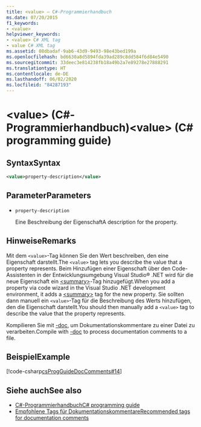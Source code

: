 ```yaml
---
title: <value> – C#-Programmierhandbuch
ms.date: 07/20/2015
f1_keywords:
- <value>
helpviewer_keywords:
- <value> C# XML tag
- value C# XML tag
ms.assetid: 08dbadaf-9ab6-43d9-9493-98e43bed199a
ms.openlocfilehash: bd6630a8d5894fda39ad289c8dd584f6d84e5490
ms.sourcegitcommit: 33deec3e814238fb18a49b2a7e89278e27888291
ms.translationtype: HT
ms.contentlocale: de-DE
ms.lasthandoff: 06/02/2020
ms.locfileid: "84287193"
---
```

# <a name="value-c-programming-guide"></a><span data-ttu-id="6c756-102">\<value> (C#-Programmierhandbuch)</span><span class="sxs-lookup"><span data-stu-id="6c756-102">\<value> (C# programming guide)</span></span>

## <a name="syntax"></a><span data-ttu-id="6c756-103">Syntax</span><span class="sxs-lookup"><span data-stu-id="6c756-103">Syntax</span></span>

```xml
<value>property-description</value>
```

## <a name="parameters"></a><span data-ttu-id="6c756-104">Parameter</span><span class="sxs-lookup"><span data-stu-id="6c756-104">Parameters</span></span>

- `property-description`

  <span data-ttu-id="6c756-105">Eine Beschreibung der Eigenschaft</span><span class="sxs-lookup"><span data-stu-id="6c756-105">A description for the property.</span></span>

## <a name="remarks"></a><span data-ttu-id="6c756-106">Hinweise</span><span class="sxs-lookup"><span data-stu-id="6c756-106">Remarks</span></span>

<span data-ttu-id="6c756-107">Mit dem `<value>`-Tag können Sie den Wert beschreiben, den eine Eigenschaft darstellt.</span><span class="sxs-lookup"><span data-stu-id="6c756-107">The `<value>` tag lets you describe the value that a property represents.</span></span> <span data-ttu-id="6c756-108">Beim Hinzufügen einer Eigenschaft über den Code-Assistenten in der Entwicklungsumgebung Visual Studio® .NET wird für die neue Eigenschaft ein [\<summary>](./summary.md)-Tag hinzugefügt.</span><span class="sxs-lookup"><span data-stu-id="6c756-108">When you add a property via code wizard in the Visual Studio .NET development environment, it adds a [\<summary>](./summary.md) tag for the new property.</span></span> <span data-ttu-id="6c756-109">Sie sollten dann manuell ein `<value>`-Tag für die Beschreibung des Werts hinzufügen, den die Eigenschaft darstellt.</span><span class="sxs-lookup"><span data-stu-id="6c756-109">You should then manually add a `<value>` tag to describe the value that the property represents.</span></span>

<span data-ttu-id="6c756-110">Kompilieren Sie mit [-doc](../../language-reference/compiler-options/doc-compiler-option.md), um Dokumentationskommentare zu einer Datei zu verarbeiten.</span><span class="sxs-lookup"><span data-stu-id="6c756-110">Compile with [-doc](../../language-reference/compiler-options/doc-compiler-option.md) to process documentation comments to a file.</span></span>

## <a name="example"></a><span data-ttu-id="6c756-111">Beispiel</span><span class="sxs-lookup"><span data-stu-id="6c756-111">Example</span></span>

[!code-csharp[csProgGuideDocComments#14](~/samples/snippets/csharp/VS_Snippets_VBCSharp/csProgGuideDocComments/CS/DocComments.cs#14)]

## <a name="see-also"></a><span data-ttu-id="6c756-112">Siehe auch</span><span class="sxs-lookup"><span data-stu-id="6c756-112">See also</span></span>

- [<span data-ttu-id="6c756-113">C#-Programmierhandbuch</span><span class="sxs-lookup"><span data-stu-id="6c756-113">C# programming guide</span></span>](../index.md)
- [<span data-ttu-id="6c756-114">Empfohlene Tags für Dokumentationskommentare</span><span class="sxs-lookup"><span data-stu-id="6c756-114">Recommended tags for documentation comments</span></span>](./recommended-tags-for-documentation-comments.md)
